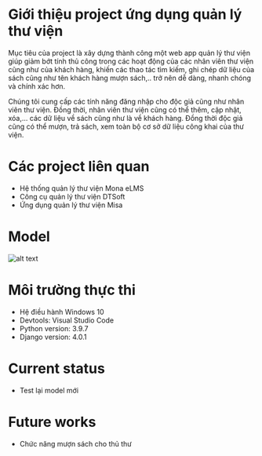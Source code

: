 # Giới thiệu project ứng dụng quản lý thư viện
Mục tiêu của project là xây dựng thành công một web app quản lý thư viện giúp giảm bớt tính thủ công trong các hoạt động của các nhân viên thư viện cũng như của khách hàng, khiến các thao tác tìm kiếm, ghi chép dữ liệu của sách cũng như tên khách hàng mượn sách,.. trở nên dễ dàng, nhanh chóng và chính xác hơn.

Chúng tôi cung cấp các tính năng đăng nhập cho độc giả cũng như nhân viên thư viện. Đồng thời, nhân viên thư viện cũng có thể thêm, cập nhật, xóa,... các dữ liệu về sách cũng như là về khách hàng. Đồng thời độc giả cũng có thể mượn, trả sách, xem toàn bộ cơ sở dữ liệu công khai của thư viện.
# Các project liên quan
- Hệ thống quản lý thư viện Mona eLMS
- Công cụ quản lý thư viện DTSoft
- Ứng dụng quản lý thư viện Misa
# Model
![alt text](https://github.com/12-group/project-library-management-system/blob/main/erd.jpg?raw=true)
# Môi trường thực thi
- Hệ điều hành Windows 10
- Devtools: Visual Studio Code
- Python version: 3.9.7
- Django version: 4.0.1
# Current status
- Test lại model mới
# Future works
- Chức năng mượn sách cho thủ thư
